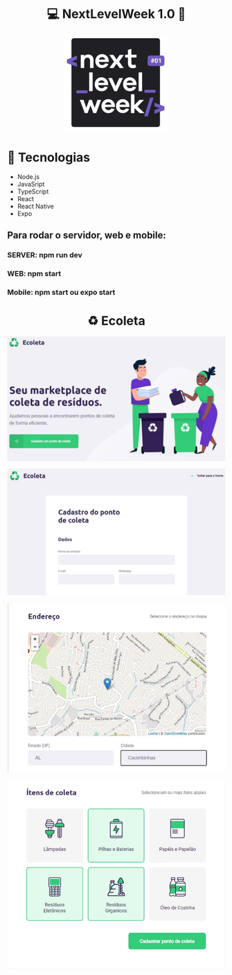 <h1 align="center"> 💻 NextLevelWeek 1.0 🚀 </h1>
<p align="center"> <img src="/capa.JPG"></img> </p>


<h1> 🚀  Tecnologias</h1>
  <ul>
    <li>Node.js</li>
    <li>JavaSript</li>
    <li>TypeScript</li>
    <li>React</li>
    <li>React Native</li>
    <li>Expo</li>
  </ul>
  
<h2>Para rodar o servidor, web e mobile: </h2>
    <h3>SERVER: npm run dev </h3>
    <h3>WEB: npm start </h3>
    <h3>Mobile: npm start ou expo start </h3>
    
<h1 align="center">♻️ Ecoleta </h1>
  <p align="center"> <img src="/home.JPG"></img> </p>
  <p align="center"> <img src="/Cadastro A.JPG"></img> </p>
  <p align="center"> <img src="/Cadastro B.JPG"></img> </p>
  <p align="center"> <img src="/CadastroC.JPG"></img>  </p>
